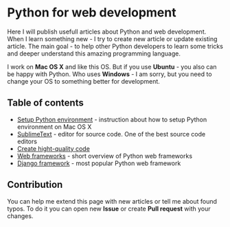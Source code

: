 Python for web development
==========

Here I will publish usefull articles about Python and web development. When I learn something new - I try to create new article or update existing article. The main goal - to help other Python developers to learn some tricks and deeper understand this amazing programming language.

I work on **Mac OS X** and like this OS. But if you use **Ubuntu** - you also can be happy with Python. Who uses **Windows** - I am sorry, but you need to change your OS to something better for development.


Table of contents
----------

 * [Setup Python environment](Articles/SetupEnvironment.md) - instruction about how to setup Python environment on Mac OS X
 * [SublimeText](Articles/SublimeText.md) - editor for source code. One of the best source code editors
 * [Create hight-quality code](Articles/CodeQualite.md)
 * [Web frameworks](Articles/WebFrameworks.md) - short overview of Python web frameworks
 * [Django framework](Articles/Django.md) - most popular Python web framework


Contribution
----------

You can help me extend this page with new articles or tell me about found typos. To do it you can open new **Issue** or create **Pull request** with your changes.
